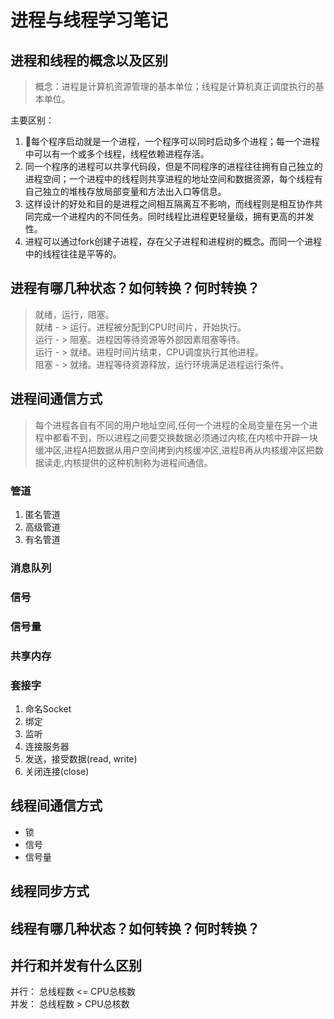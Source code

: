 # 进程与线程学习笔记

## 进程和线程的概念以及区别
> 概念：进程是计算机资源管理的基本单位；线程是计算机真正调度执行的基本单位。  

主要区别： 
1. 每个程序启动就是一个进程，一个程序可以同时启动多个进程；每一个进程中可以有一个或多个线程，线程依赖进程存活。
2. 同一个程序的进程可以共享代码段，但是不同程序的进程往往拥有自己独立的进程空间；一个进程中的线程则共享进程的地址空间和数据资源，每个线程有自己独立的堆栈存放局部变量和方法出入口等信息。
3. 这样设计的好处和目的是进程之间相互隔离互不影响，而线程则是相互协作共同完成一个进程内的不同任务。同时线程比进程更轻量级，拥有更高的并发性。
4. 进程可以通过fork创建子进程，存在父子进程和进程树的概念。而同一个进程中的线程往往是平等的。

## 进程有哪几种状态？如何转换？何时转换？
> 就绪，运行，阻塞。  
就绪 - > 运行。进程被分配到CPU时间片，开始执行。  
运行 - > 阻塞。进程因等待资源等外部因素阻塞等待。  
运行 - > 就绪。进程时间片结束，CPU调度执行其他进程。   
阻塞 - > 就绪。进程等待资源释放，运行环境满足进程运行条件。

## 进程间通信方式

> 每个进程各自有不同的用户地址空间,任何一个进程的全局变量在另一个进程中都看不到，所以进程之间要交换数据必须通过内核,在内核中开辟一块缓冲区,进程A把数据从用户空间拷到内核缓冲区,进程B再从内核缓冲区把数据读走,内核提供的这种机制称为进程间通信。

### 管道
1. 匿名管道
2. 高级管道
3. 有名管道

### 消息队列
### 信号
### 信号量
### 共享内存
### 套接字
1. 命名Socket
2. 绑定
3. 监听
4. 连接服务器
5. 发送，接受数据(read, write)
6. 关闭连接(close)

## 线程间通信方式
- 锁
- 信号
- 信号量

## 线程同步方式

## 线程有哪几种状态？如何转换？何时转换？

## 并行和并发有什么区别
并行： 总线程数 <= CPU总核数  
并发： 总线程数 > CPU总核数

